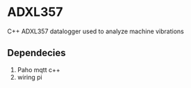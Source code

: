# ADXL357

C++ ADXL357 datalogger used to analyze machine vibrations

## Dependecies

1. Paho mqtt c++
2. wiring pi
